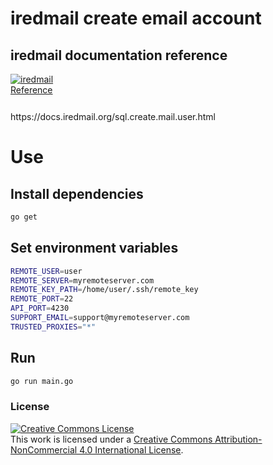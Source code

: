# iredmail create email account

## iredmail documentation reference
<div style="width:100px ; height:60px">

[![iredmail Reference](https://gitlab.com/urkob/go-iredmail-createuser/-/raw/main/assets/img/iredmail.png)](https://docs.iredmail.org/sql.create.mail.user.html)
</div>
https://docs.iredmail.org/sql.create.mail.user.html

# Use
	
## Install dependencies
```sh
go get
```

## Set environment variables
```sh
REMOTE_USER=user
REMOTE_SERVER=myremoteserver.com
REMOTE_KEY_PATH=/home/user/.ssh/remote_key
REMOTE_PORT=22
API_PORT=4230
SUPPORT_EMAIL=support@myremoteserver.com
TRUSTED_PROXIES="*"
```

## Run
```sh
go run main.go
```


### License

<a rel="license" href="http://creativecommons.org/licenses/by-nc/4.0/"><img alt="Creative Commons License" style="border-width:0" src="https://i.creativecommons.org/l/by-nc/4.0/88x31.png" /></a><br />This work is licensed under a <a rel="license" href="http://creativecommons.org/licenses/by-nc/4.0/">Creative Commons Attribution-NonCommercial 4.0 International License</a>.